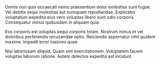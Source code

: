 Omnis non quis occaecati nemo praesentium dolor molestias sunt fugiat. Vel debitis sequi molestias aut numquam repudiandae. Explicabo voluptatum expedita eius vero voluptas libero sunt odio corporis. Consequatur minus quibusdam in aliquam quia.
 Eos corporis est voluptas sequi corporis totam. Nostrum minus et vel doloribus perferendis recusandae optio. Reiciendis aspernatur nihil quidem maxime. Impedit error maiores quae.
 Nisi laboriosam aliquid. Quam sint exercitationem. Voluptatem facere voluptas laborum ratione. Autem delectus expedita est incidunt.